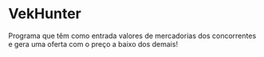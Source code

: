 # VekHunter
Programa que têm como entrada valores de mercadorias dos concorrentes e gera uma oferta com o preço a baixo dos demais!
